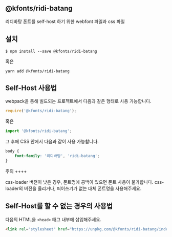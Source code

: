
@kfonts/ridi-batang
---------------------

리디바탕 폰트를 self-host 하기 위한 webfont 파일과 css 파일

설치
----

```
$ npm install --save @kfonts/ridi-batang
```

혹은

```
yarn add @kfonts/ridi-batang
```

Self-Host 사용법
---------------

webpack을 통해 빌드되는 프로젝트에서 다음과 같은 형태로 사용 가능합니다.

```js
require('@kfonts/ridi-batang');
```

혹은

```js
import '@kfonts/ridi-batang';
```

그 후에 CSS 안에서 다음과 같이 사용 가능합니다.

```css
body {
    font-family: '리디바탕', 'ridi-batang';
}
```

주의
++++

css-loader 버전이 낮은 경우, 폰트명에 공백이 있으면 폰트 사용이 불가합니다.
css-loader의 버전을 올리거나, 띄어쓰기가 없는 대체 폰트명을 사용해주세요.

Self-Host를 할 수 없는 경우의 사용법
--------------------------------

다음의 HTML을 `<head>` 태그 내부에 삽입해주세요.

```html
<link rel="stylesheet" href="https://unpkg.com/@kfonts/ridi-batang/index.css" />
```

